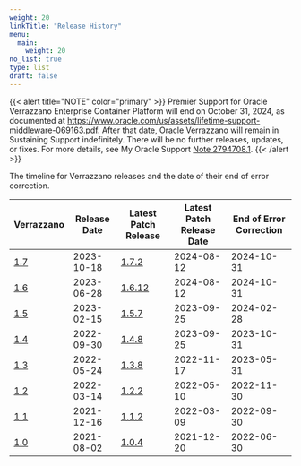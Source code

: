 ```yaml
---
weight: 20
linkTitle: "Release History"
menu:
  main:
    weight: 20
no_list: true
type: list
draft: false
---
```


{{< alert title="NOTE" color="primary" >}}
Premier Support for Oracle Verrazzano Enterprise Container Platform will end on October 31, 2024, as documented at https://www.oracle.com/us/assets/lifetime-support-middleware-069163.pdf. After that date, Oracle Verrazzano will remain in Sustaining Support indefinitely. There will be no further releases, updates, or fixes.
For more details, see My Oracle Support [Note 2794708.1](https://support.oracle.com/epmos/faces/DocumentDisplay?_afrLoop=33881630232591&id=2794708.1).
{{< /alert >}}

The timeline for Verrazzano releases and the date of their end of error correction.

| Verrazzano                                                          | Release Date | Latest Patch Release                                                    | Latest Patch Release Date | End of Error Correction |
|---------------------------------------------------------------------|--------------|-------------------------------------------------------------------------|---------------------------|-------------------------|
| [1.7](https://github.com/verrazzano/verrazzano/releases/tag/v1.7.0) | 2023-10-18   | [1.7.2](https://github.com/verrazzano/verrazzano/releases/tag/v1.7.2)   | 2024-08-12                | 2024-10-31              |
| [1.6](https://github.com/verrazzano/verrazzano/releases/tag/v1.6.0) | 2023-06-28   | [1.6.12](https://github.com/verrazzano/verrazzano/releases/tag/v1.6.12) | 2024-08-12                | 2024-10-31              |
| [1.5](https://github.com/verrazzano/verrazzano/releases/tag/v1.5.0) | 2023-02-15   | [1.5.7](https://github.com/verrazzano/verrazzano/releases/tag/v1.5.7)   | 2023-09-25                | 2024-02-28              |
| [1.4](https://github.com/verrazzano/verrazzano/releases/tag/v1.4.0) | 2022-09-30   | [1.4.8](https://github.com/verrazzano/verrazzano/releases/tag/v1.4.8)   | 2023-09-25                | 2023-10-31              |
| [1.3](https://github.com/verrazzano/verrazzano/releases/tag/v1.3.0) | 2022-05-24   | [1.3.8](https://github.com/verrazzano/verrazzano/releases/tag/v1.3.8)   | 2022-11-17                | 2023-05-31              |
| [1.2](https://github.com/verrazzano/verrazzano/releases/tag/v1.2.0) | 2022-03-14   | [1.2.2](https://github.com/verrazzano/verrazzano/releases/tag/v1.2.2)   | 2022-05-10                | 2022-11-30              |
| [1.1](https://github.com/verrazzano/verrazzano/releases/tag/v1.1.0) | 2021-12-16   | [1.1.2](https://github.com/verrazzano/verrazzano/releases/tag/v1.1.2)   | 2022-03-09                | 2022-09-30              |
| [1.0](https://github.com/verrazzano/verrazzano/releases/tag/v1.0.0) | 2021-08-02   | [1.0.4](https://github.com/verrazzano/verrazzano/releases/tag/v1.0.4)   | 2021-12-20                | 2022-06-30              |
